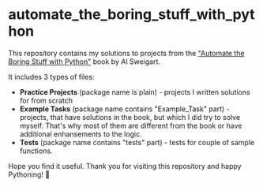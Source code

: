 # automate_the_boring_stuff_with_python
This repository contains my solutions to projects from the ["Automate the Boring Stuff with Python"](https://automatetheboringstuff.com/) 
book by Al Sweigart.  

It includes 3 types of files: 
- **Practice Projects** (package name is plain) - projects I written solutions for from scratch
- **Example Tasks** (package name contains "Example_Task" part) - projects, that have solutions in the book, but which I did try to solve 
myself. That's why most of them are different from the book or have additional enhansements to the logic.
- **Tests** (package name contains "tests" part) - tests for couple of sample functions.

Hope you find it useful. Thank you for visiting this repository and happy Pythoning! 🐍
